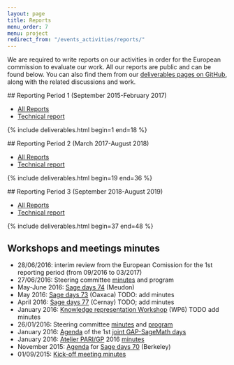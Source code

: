 ```yaml
---
layout: page
title: Reports
menu_order: 7
menu: project
redirect_from: "/events_activities/reports/"
---
```


We are required to write reports on our activities in order for the
European commission to evaluate our work. All our reports are public
and can be found below. You can also find them from our
[deliverables pages on GitHub](https://github.com/OpenDreamKit/OpenDreamKit/labels/deliverable),
 along with the related discussions and work.


<a name="reporting-period-1"/>
## Reporting Period 1 (September 2015-February 2017)

* [All Reports](https://github.com/OpenDreamKit/OpenDreamKit/files/953012/ReportsReportingPeriod1.zip)
* [Technical report](https://github.com/OpenDreamKit/OpenDreamKit/blob/master/ReportingPeriod1/TechnicalReport/report-final.pdf)

{% include deliverables.html begin=1 end=18 %}

<a name="reporting-period-2"/>
## Reporting Period 2 (March 2017-August 2018)

* [All Reports](https://github.com/OpenDreamKit/OpenDreamKit/releases/download/RP2/ReportsReportingPeriod2.zip)
* [Technical report](https://github.com/OpenDreamKit/OpenDreamKit/blob/master/ReportingPeriod2/TechnicalReport/report-final.pdf)

{% include deliverables.html begin=19 end=36 %}

<a name="reporting-period-3"/>
## Reporting Period 3 (September 2018-August 2019)

* [All Reports](https://github.com/OpenDreamKit/OpenDreamKit/releases/download/RP3/ReportsReportingPeriod3.zip)
* [Technical report](https://github.com/OpenDreamKit/OpenDreamKit/blob/master/ReportingPeriod3/TechnicalReport/report-final.pdf)

{% include deliverables.html begin=37 end=48 %}


## Workshops and meetings minutes

* 28/06/2016: interim review from the European Comission for the 1st reporting period (from 09/2016 to 03/2017)
* 27/06/2016: Steering committee [minutes](http://opendreamkit.org/meetings/2016-06-27-Bremen/minutes/) and program
* May-June 2016: [Sage days 74](https://wiki.sagemath.org/days74) (Meudon)
* May 2016: [Sage days 73](https://wiki.sagemath.org/days73) (Oaxaca) TODO: add minutes
* April 2016: [Sage days 77](https://wiki.sagemath.org/days77) (Cernay) TODO; add minutes
* January 2016: [Knowledge representation Workshop](http://opendreamkit.org/2015/12/08/WP6StAndrewsMeeting/) (WP6) TODO add minutes
* 26/01/2016: Steering committee [minutes](http://opendreamkit.org/meetings/2016-01-25-DKS/SteeringCommittee/minutes/) and [program](http://opendreamkit.org/meetings/2015-09-02-Kickoff/program/)
* January 2016: [Agenda](https://github.com/gapdays/gap-sage-days2016/wiki/Agenda) of the 1st [joint GAP-SageMath days](http://gapdays.de/gap-sage-days2016/)
* January 2016: [Atelier PARI/GP](http://pari.math.u-bordeaux.fr/Events/PARI2016/) 2016 [minutes](https://github.com/OpenDreamKit/OpenDreamKit/blob/master/Workshops/PARI-GP_atelier.txt)
* November 2015: [Agenda](https://cloud.sagemath.com/projects/ad9e7c84-b1de-4c64-b056-9a5e04d9107e/files/organization/talk-schedule.md) for [Sage days 70](https://wiki.sagemath.org/days70) (Berkeley)
* 01/09/2015: [Kick-off meeting minutes](http://opendreamkit.org/meetings/2015-09-02-Kickoff/projects/)
